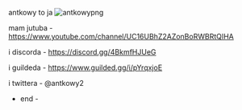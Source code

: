 antkowy to ja ![antkowypng](https://user-images.githubusercontent.com/82967632/183478310-f5ad8a23-d5fd-41b0-9a5f-3efdf2531af3.png)



mam jutuba - https://www.youtube.com/channel/UC16UBhZ2AZonBoRWBRtQIHA


i discorda - https://discord.gg/4BkmfHJUeG


i guildeda - https://www.guilded.gg/i/pYrqxjoE


i twittera - @antkowy2


- end -
<!---
antekm-normalgosc/antekm-normalgosc is a ✨ special ✨ repository because its `README.md` (this file) appears on your GitHub profile.
You can click the Preview link to take a look at your changes.
--->

